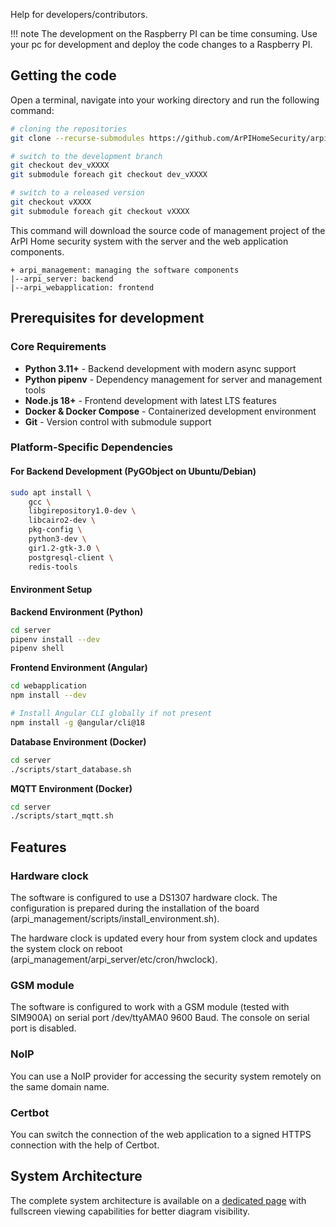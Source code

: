 Help for developers/contributors.

!!! note
    The development on the Raspberry PI can be time consuming.
    Use your pc for development and deploy the code changes to a Raspberry PI.

## Getting the code

Open a terminal, navigate into your working directory and run the following command:
```bash
# cloning the repositories
git clone --recurse-submodules https://github.com/ArPIHomeSecurity/arpi_management.git

# switch to the development branch
git checkout dev_vXXXX
git submodule foreach git checkout dev_vXXXX

# switch to a released version
git checkout vXXXX
git submodule foreach git checkout vXXXX
```
This command will download the source code of management project of
the ArPI Home security system with the server and the web application components.

```
+ arpi_management: managing the software components
|--arpi_server: backend
|--arpi_webapplication: frontend
```

## Prerequisites for development

### Core Requirements
* **Python 3.11+** - Backend development with modern async support
* **Python pipenv** - Dependency management for server and management tools
* **Node.js 18+** - Frontend development with latest LTS features
* **Docker & Docker Compose** - Containerized development environment
* **Git** - Version control with submodule support

### Platform-Specific Dependencies

#### For Backend Development (PyGObject on Ubuntu/Debian)
```bash
sudo apt install \
    gcc \
    libgirepository1.0-dev \
    libcairo2-dev \
    pkg-config \
    python3-dev \
    gir1.2-gtk-3.0 \
    postgresql-client \
    redis-tools
```

#### Environment Setup

**Backend Environment (Python)**
```bash
cd server
pipenv install --dev
pipenv shell
```

**Frontend Environment (Angular)**
```bash
cd webapplication
npm install --dev

# Install Angular CLI globally if not present
npm install -g @angular/cli@18
```

**Database Environment (Docker)**
```bash
cd server
./scripts/start_database.sh
```

**MQTT Environment (Docker)**
```bash
cd server
./scripts/start_mqtt.sh
```


## Features

### Hardware clock

The software is configured to use a DS1307 hardware clock. The configuration is prepared
during the installation of the board (arpi_management/scripts/install_environment.sh).

The hardware clock is updated every hour from system clock and updates
the system clock on reboot (arpi_management/arpi_server/etc/cron/hwclock).

### GSM module

The software is configured to work with a GSM module (tested with SIM900A) on serial port /dev/ttyAMA0 9600 Baud.
The console on serial port is disabled.

### NoIP

You can use a NoIP provider for accessing the security system remotely
on the same domain name.

### Certbot

You can switch the connection of the web application to a signed HTTPS connection
with the help of Certbot.


## System Architecture

The complete system architecture is available on a [dedicated page](architecture.md) with fullscreen viewing capabilities for better diagram visibility.
